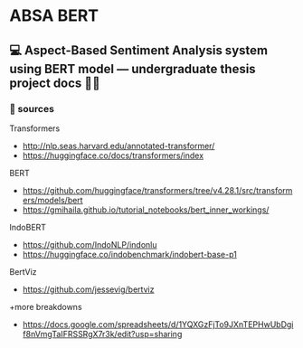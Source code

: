 # ABSA BERT 
## :computer: Aspect-Based Sentiment Analysis system using BERT model — undergraduate thesis project docs :woman_student:

### :paperclip: sources
Transformers 
- http://nlp.seas.harvard.edu/annotated-transformer/
- https://huggingface.co/docs/transformers/index

BERT 
- https://github.com/huggingface/transformers/tree/v4.28.1/src/transformers/models/bert
- https://gmihaila.github.io/tutorial_notebooks/bert_inner_workings/

IndoBERT
- https://github.com/IndoNLP/indonlu
- https://huggingface.co/indobenchmark/indobert-base-p1

BertViz 
- https://github.com/jessevig/bertviz


+more breakdowns 
- https://docs.google.com/spreadsheets/d/1YQXGzFjTo9JXnTEPHwUbDgif8nVmgTaIFRSSRgX7r3k/edit?usp=sharing
